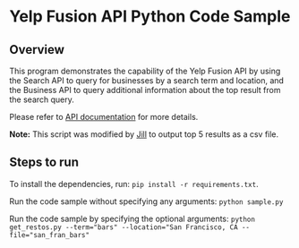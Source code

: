 # Yelp Fusion API Python Code Sample

## Overview
This program demonstrates the capability of the Yelp Fusion API
by using the Search API to query for businesses by a search term and location,
and the Business API to query additional information about the top result
from the search query.

Please refer to [API documentation](https://www.yelp.com/developers/documentation/v3)
for more details.

**Note:** This script was modified by [Jill](https://github.com/topspinj) to output top 5 results as a csv file.

## Steps to run

To install the dependencies, run:
`pip install -r requirements.txt`.

Run the code sample without specifying any arguments:
`python sample.py`

Run the code sample by specifying the optional arguments:
`python get_restos.py --term="bars" --location="San Francisco, CA --file="san_fran_bars"`
